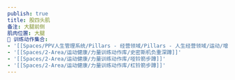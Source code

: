 ```yaml
---
publish: true
title: 股四头肌
备注: 大腿前侧
肌肉位置: 大腿
🏃 训练动作集合:
- '[[Spaces/PPV人生管理系统/Pillars - 经营领域/Pillars - 人生经营领域/运动/增肌减脂计划/成就记录库/坐姿腿屈伸]]'
- '[[Spaces/2-Area/运动健康/力量训练动作库/史密斯机负重深蹲]]'
- '[[Spaces/2-Area/运动健康/力量训练动作库/哑铃箭步蹲]]'
- '[[Spaces/2-Area/运动健康/力量训练动作库/杠铃箭步蹲]]'
---
```

